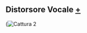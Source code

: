 ## Distorsore Vocale [+](https://editor.p5js.org/lucrezia1234/full/_I-P8XQeo)

(![Cattura 2](https://user-images.githubusercontent.com/79698027/132414306-82309422-cf99-436a-8054-efbfd4fd141b.JPG)


